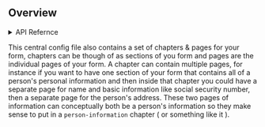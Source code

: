 ## Overview



<details>
<summary>API Refernce</summary>
<br>

<details>
<summary>Form.js</summary>
<br>
The Form System is organized around a few key concepts that are helpful to understand if you want to use the public facing API.
One of those concepts is a config file - Each form uses a central configuration file that contains JSON that is responsible for
indicating how you want your form set up as well as how you want it to look. This form.js file contains mostly JSON and the most important portion of the file is form config object that assigned as `const formConfig` and will contain lots of JSON -
  
 ```
 const formConfig = {
  ...lots of code
 }
 ```
This config object contains many name/ value pairs - 

* `urlPrefix:` - This does something but I don't know what it is. 

  Example
  ```
  trackingPrefix: 'complex-form-',
  ```

* `trackingPrefix` - This is the analytics tracking prefix that your form will use by default ( it is assigned a value when you run the yeoman generator ). This tracking prefix will be used for the default events that come with the form system out of the box which you can read more about [here](/)

  Example
  ```
  trackingPrefix: 'complex-form-',
  ```

* `introduction` - This is a React component that is passed in as the introduction page for your form and appears when the user goes to the root URL for your form in your manifest.json file. The introduction page component is a regular React component and thus has access to and behaves just like any other React component you have ever used. 

  Example
  ```
  import IntroductionPage from '../containers/IntroductionPage';
  
  ...
  introduction: IntroductionPage,
  ...
  
  ```
  
* `confirmation` - This is a React component that is passed in as the confirmatio page for your form and appears once your form is submitted. This component is a regular React component and thus has access to and behaves just like any other React component you have ever used. You can do things like connecting it to Redux if you need access to our Redux store.

  Example
  ```
  import ConfirmationPage from '../containers/ConfirmationPage';
  
  ...
  confirmation: ConfirmationPage,
  ...
  
  ```

* `formId` - This should be the same form ID that is on the paper form you are basing your form on.

  Example
  ```
  trackingPrefix: 'complex-form-',
  ```

* `prefillEnabled` - Our forms can make use of data we already have access to, such as the veteran's name, and can prefill this data in the form when the form loads. In order to take advantage of this prefill you will need to set the `prefillEnabled:` name to a value of `true`. As a side note the back end also needs to be set up to send you the data you will be prefilling so that will need to be set up for prefill to work end to end.
  | Value     | Description |
  | ----------- | ----------- |
  | true      | when set to true the form will attempt a call to the back end to get the prefill data and fill the form based on the nesting of the data returned      |
  | false   | disables prefill on the front end for this form       |
  
  Example -
  ```
  prefillEnabled: true,
  ```

</details>
</details>

  This central config file also contains a set of
chapters & pages for your form, chapters can be though of as sections of you form and pages are the individual pages of your
form. A chapter can contain multiple pages, for instance if you want to have one section of your form that contains all of a
person's personal information and then inside that chapter you could have a separate page for name and basic information like
social security number, then a separate page for the person's address. These two pages of information can conceptually both be
a person's information so they make sense to put in a `person-information` chapter ( or something like it ).
